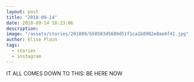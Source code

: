 ```yaml
---
layout: post
title: "2018-09-14"
date: 2018-09-14 18:23:06
description: 
image: "/assets/stories/201809/b50503d5609d51f1ca1b8902e0ae6f41.jpg"
author: Elise Plain
tags: 
  - stories
  - instagram
---
```


IT ALL COMES DOWN TO THIS: BE HERE NOW
<p></p>
